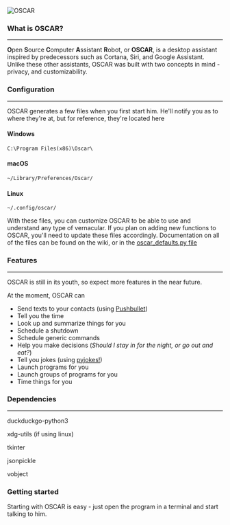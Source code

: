 ![OSCAR](https://i.imgur.com/zMjKKeP.png)


### **What is OSCAR?**
---

**O**pen **S**ource **C**omputer **A**ssistant **R**obot, or **OSCAR**, is a desktop assistant inspired by predecessors such as Cortana, Siri, and Google Assistant. Unlike these other assistants, OSCAR was built with two concepts in mind - privacy, and customizability.


### **Configuration**
---

OSCAR generates a few files when you first start him. He'll notify you as to where they're at, but for reference, they're located here
#### Windows
`C:\Program Files(x86)\Oscar\`
#### macOS
`~/Library/Preferences/Oscar/`
#### Linux
`~/.config/oscar/`

With these files, you can customize OSCAR to be able to use and understand any type of vernacular. If you plan on adding new functions to OSCAR, you'll need to update these files accordingly. Documentation on all of the files can be found on the wiki, or in the [oscar_defaults.py file](https://www.notabug.org/ironcondor/OSCAR/src/master/oscar_defaults.py)

### **Features**
---
OSCAR is still in its youth, so expect more features in the near future.

At the moment, OSCAR can
* Send texts to your contacts (using [Pushbullet](https://www.pushbullet.com/))
* Tell you the time
* Look up and summarize things for you
* Schedule a shutdown
* Schedule generic commands
* Help you make decisions (*Should I stay in for the night, or go out and eat?*)
* Tell you jokes (using [pyjokes!](https://github.com/pyjokes/pyjokes))
* Launch programs for you
* Launch groups of programs for you
* Time things for you

### **Dependencies**
---

duckduckgo-python3

xdg-utils (if using linux)

tkinter

jsonpickle

vobject

### **Getting started**

Starting with OSCAR is easy - just open the program in a terminal and start talking to him.
